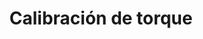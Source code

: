 ---
title: 'Calibración de torque'
previewDescription: 'Calibra con precisión tus herramientas y cumple normativas de calidad,
              nuestro servicio certificado garantiza los niveles exactos de torque según cada herramienta manual, eléctrica o neumática.
              Mejora eficiencia, seguridad y productividad. '
description: 'Se realiza al comparar el valor que la herramienta mide con un valor de referencia establecido por un patrón de medida. Este procedimiento se lleva a cabo utilizando métodos que garantizan la trazabilidad metrológica, es decir, conectando la herramienta de medición con un patrón reconocido oficialmente según las normas internacionales.'
image: "https://s3.amazonaws.com/desumex.com.mx/servicios/calibracion-torque.jpg"
imageBanner: "https://s3.amazonaws.com/desumex.com.mx/servicios/banners/calibracion-torque.jpg"
qya: [
    {
        q: "¿Por qué es importante la calibración de torque en la industria general?",
        a: "La calibración de torque es esencial para garantizar la precisión, calidad y seguridad en la producción, evitando problemas como la fijación insuficiente o excesiva que pueden llevar a fallos en productos y pérdida de eficiencia.",
    },
    {
        q: "¿Qué factores consideramos para el servicio de calibración de torque?",
        a: "La trazabilidad de las mediciones, la precisión del equipo de calibración, la frecuencia de calibración y la experiencia del proveedor de servicios para asegurar resultados confiables, nuestro servicio de calibración cumple con las normativas y regulaciones aplicables en su industria.",
    },
    {
        q: "¿Cómo influye la calibración de torque en la reducción de costos?",
        a: "La calibración de torque asegura que las herramientas se utilicen correctamente, evitando aprietes incorrectos que pueden causar retrabajos y desperdicios de material, lo que ahorra costos y mejora la calidad.",
    },
    {
        q: "¿Con qué frecuencia se debe calibrar una herramienta de torque?",
        a: "Es esencial tener en cuenta que los torquímetros deben recibir mantenimiento al menos una vez al año. Debido a que son herramientas de precisión, es importante llevar a cabo una recalibración periódica, ya que el uso constante puede provocar la pérdida gradual de su calibración original.",
    },
]
---